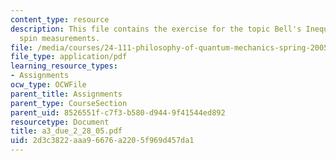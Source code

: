 ```yaml
---
content_type: resource
description: This file contains the exercise for the topic Bell's Inequalities and
  spin measurements.
file: /media/courses/24-111-philosophy-of-quantum-mechanics-spring-2005/2d3c3822aaa96676a2205f969d457da1_a3_due_2_28_05.pdf
file_type: application/pdf
learning_resource_types:
- Assignments
ocw_type: OCWFile
parent_title: Assignments
parent_type: CourseSection
parent_uid: 8526551f-c7f3-b580-d944-9f41544ed892
resourcetype: Document
title: a3_due_2_28_05.pdf
uid: 2d3c3822-aaa9-6676-a220-5f969d457da1
---
```

